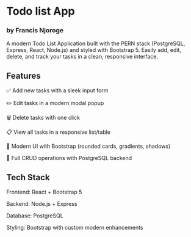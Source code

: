 # Todo list App
### by Francis Njoroge
A modern Todo List Application built with the PERN stack (PostgreSQL, Express, React, Node.js) and styled with Bootstrap 5.
Easily add, edit, delete, and track your tasks in a clean, responsive interface.

## Features
✅ Add new tasks with a sleek input form

✏️ Edit tasks in a modern modal popup

🗑️ Delete tasks with one click

📋 View all tasks in a responsive list/table

🎨 Modern UI with Bootstrap (rounded cards, gradients, shadows)

🔄 Full CRUD operations with PostgreSQL backend

## Tech Stack
Frontend: React + Bootstrap 5

Backend: Node.js + Express

Database: PostgreSQL

Styling: Bootstrap with custom modern enhancements

